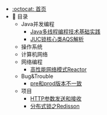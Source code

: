 - [:octocat: 首页](/README)
- :memo: 目录
    - Java并发编程
      - [Java多线程编程技术基础实践](/md/Java并发编程/Java多线程编程技术实践.md)
      - [JUC锁核心类AQS解析](/md/Java并发编程/Java锁核心类AQS解析.md)
    - 操作系统
    - 计算机网络
    - 网络编程
      - [高性能网络模式Reactor](/md/网络编程/从IO多路复用到Reactor.md)
    - Bug&Trouble
      - [pre和prod版本不一致](/md/Bug&Trouble/pre-prod-diff-bug.md)
    - 项目
      - [HTTP参数发送和接收](/md/项目/HTTP参数发送和接收.md)
      - [分布式锁之Redisson](/md/项目/分布式锁之Redisson.md)